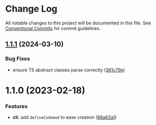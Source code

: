 # Change Log

All notable changes to this project will be documented in this file.
See [Conventional Commits](https://conventionalcommits.org) for commit guidelines.

## [1.1.1](https://github.com/codemod-js/codemod/compare/@codemod/utils@1.1.0...@codemod/utils@1.1.1) (2024-03-10)


### Bug Fixes

* ensure TS abstract classes parse correctly ([361c79e](https://github.com/codemod-js/codemod/commit/361c79ee2a9be7785d69e305a70b9d5bb0c6fa99))





# 1.1.0 (2023-02-18)


### Features

* **cli:** add `defineCodemod` to ease creation ([86a62a1](https://github.com/codemod-js/codemod/commit/86a62a11d9f25f2e2e581ff6287ce885ce18f93a))
